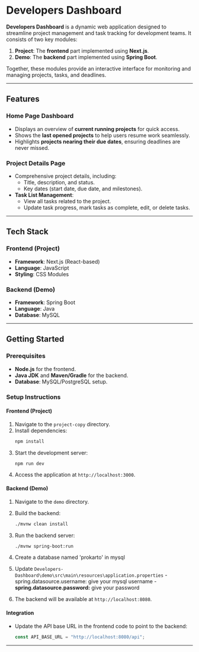 # Developers Dashboard  

**Developers Dashboard** is a dynamic web application designed to streamline project management and task tracking for development teams. It consists of two key modules:  

1. **Project**: The **frontend** part implemented using **Next.js**.  
2. **Demo**: The **backend** part implemented using **Spring Boot**.  

Together, these modules provide an interactive interface for monitoring and managing projects, tasks, and deadlines.  

---

## Features  

### **Home Page Dashboard**  
- Displays an overview of **current running projects** for quick access.  
- Shows the **last opened projects** to help users resume work seamlessly.  
- Highlights **projects nearing their due dates**, ensuring deadlines are never missed.  

### **Project Details Page**  
- Comprehensive project details, including:  
  - Title, description, and status.  
  - Key dates (start date, due date, and milestones).  
- **Task List Management**:  
  - View all tasks related to the project.  
  - Update task progress, mark tasks as complete, edit, or delete tasks.  

---

## Tech Stack  

### **Frontend (Project)**  
- **Framework**: Next.js (React-based)  
- **Language**: JavaScript 
- **Styling**:  CSS Modules  

### **Backend (Demo)**  
- **Framework**: Spring Boot  
- **Language**: Java  
- **Database**: MySQL 

---

## Getting Started  

### Prerequisites  
- **Node.js** for the frontend.  
- **Java JDK** and **Maven/Gradle** for the backend.  
- **Database**: MySQL/PostgreSQL setup.  

### Setup Instructions  

#### **Frontend (Project)**  
1. Navigate to the `project-copy` directory.  
2. Install dependencies:  
   ```bash
   npm install
   ```  
3. Start the development server:  
   ```bash
   npm run dev
   ```  
4. Access the application at `http://localhost:3000`.  

#### **Backend (Demo)**  
1. Navigate to the `demo` directory.  
2. Build the backend:  
   ```bash
   ./mvnw clean install
   ```  
3. Run the backend server:  
   ```bash
   ./mvnw spring-boot:run
   ```
4. Create a database named 'prokarto' in mysql
5. Update `Developers-Dashboard\demo\src\main\resources\application.properties`
     -spring.datasource.username: give your mysql username
     -**spring.datasource.password:** give your password
  
4. The backend will be available at `http://localhost:8080`.  

#### **Integration**  
- Update the API base URL in the frontend code to point to the backend:  
  ```js
  const API_BASE_URL = "http://localhost:8080/api";
  ```  

---
